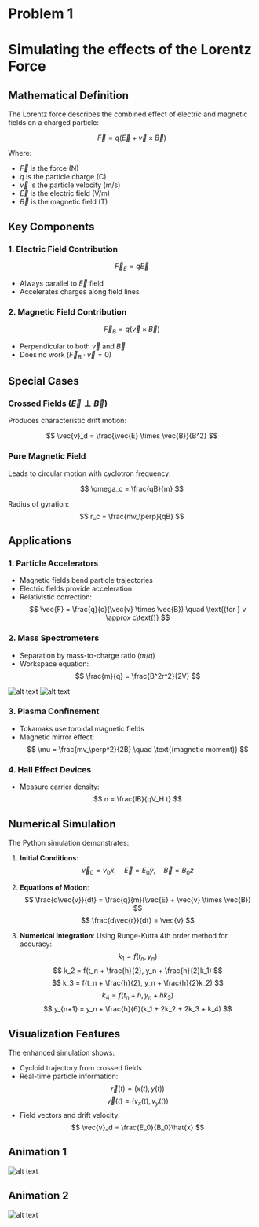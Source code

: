 # Problem 1

# Simulating the effects of the Lorentz Force


## Mathematical Definition

The Lorentz force describes the combined effect of electric and magnetic fields on a charged particle:

$$
\vec{F} = q(\vec{E} + \vec{v} \times \vec{B})
$$

Where:
- $\vec{F}$ is the force (N)
- $q$ is the particle charge (C)
- $\vec{v}$ is the particle velocity (m/s)
- $\vec{E}$ is the electric field (V/m)
- $\vec{B}$ is the magnetic field (T)

## Key Components

### 1. Electric Field Contribution
$$
\vec{F}_E = q\vec{E}
$$

- Always parallel to $\vec{E}$ field
- Accelerates charges along field lines

### 2. Magnetic Field Contribution
$$
\vec{F}_B = q(\vec{v} \times \vec{B})
$$

- Perpendicular to both $\vec{v}$ and $\vec{B}$
- Does no work ($\vec{F}_B \cdot \vec{v} = 0$)

## Special Cases

### Crossed Fields ($\vec{E} \perp \vec{B}$)
Produces characteristic drift motion:

$$
\vec{v}_d = \frac{\vec{E} \times \vec{B}}{B^2}
$$

### Pure Magnetic Field
Leads to circular motion with cyclotron frequency:

$$
\omega_c = \frac{qB}{m}
$$

Radius of gyration:
$$
r_c = \frac{mv_\perp}{qB}
$$

## Applications

### 1. Particle Accelerators
- Magnetic fields bend particle trajectories
- Electric fields provide acceleration
- Relativistic correction:
  $$
  \vec{F} = \frac{q}{c}(\vec{v} \times \vec{B}) \quad \text{(for } v \approx c\text{)}
  $$

### 2. Mass Spectrometers
- Separation by mass-to-charge ratio ($m/q$)
- Workspace equation:
  $$
  \frac{m}{q} = \frac{B^2r^2}{2V}
  $$

![alt text](image.png)
![alt text](image-1.png)

### 3. Plasma Confinement
- Tokamaks use toroidal magnetic fields
- Magnetic mirror effect:
  $$
  \mu = \frac{mv_\perp^2}{2B} \quad \text{(magnetic moment)}
  $$

### 4. Hall Effect Devices
- Measure carrier density:
  $$
  n = \frac{IB}{qV_H t}
  $$

## Numerical Simulation

The Python simulation demonstrates:

1. **Initial Conditions**:
   $$
   \vec{v}_0 = v_0\hat{x}, \quad \vec{E} = E_0\hat{y}, \quad \vec{B} = B_0\hat{z}
   $$

2. **Equations of Motion**:
   $$
   \frac{d\vec{v}}{dt} = \frac{q}{m}(\vec{E} + \vec{v} \times \vec{B})
   $$
   $$
   \frac{d\vec{r}}{dt} = \vec{v}
   $$

3. **Numerical Integration**:
   Using Runge-Kutta 4th order method for accuracy:
   $$
   k_1 = f(t_n, y_n)
   $$
   $$
   k_2 = f(t_n + \frac{h}{2}, y_n + \frac{h}{2}k_1)
   $$
   $$
   k_3 = f(t_n + \frac{h}{2}, y_n + \frac{h}{2}k_2)
   $$
   $$
   k_4 = f(t_n + h, y_n + hk_3)
   $$
   $$
   y_{n+1} = y_n + \frac{h}{6}(k_1 + 2k_2 + 2k_3 + k_4)
   $$

## Visualization Features

The enhanced simulation shows:
- Cycloid trajectory from crossed fields
- Real-time particle information:
  $$
  \vec{r}(t) = (x(t), y(t))
  $$
  $$
  \vec{v}(t) = (v_x(t), v_y(t))
  $$
- Field vectors and drift velocity:
  $$
  \vec{v}_d = \frac{E_0}{B_0}\hat{x}
  $$

## Animation 1

 ![alt text](download1-ezgif.com-video-to-gif-converter.gif)

## Animation 2

 ![alt text](download-ezgif.com-video-to-gif-converter.gif)